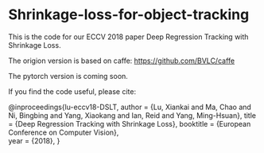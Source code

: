 # Shrinkage-loss-for-object-tracking
This is the code for our ECCV 2018 paper Deep Regression Tracking with Shrinkage Loss.

The origion version is based on caffe: https://github.com/BVLC/caffe

The pytorch version is coming soon.

If you find the code useful, please cite:

@inproceedings{lu-eccv18-DSLT,
    author    = {Lu, Xiankai and Ma, Chao and Ni, Bingbing and Yang, Xiaokang and Ian, Reid and Yang, Ming-Hsuan}, 
    title     = {Deep Regression Tracking with Shrinkage Loss}, 
    booktitle = {European Conference on Computer Vision},    
    year      = {2018},
}
